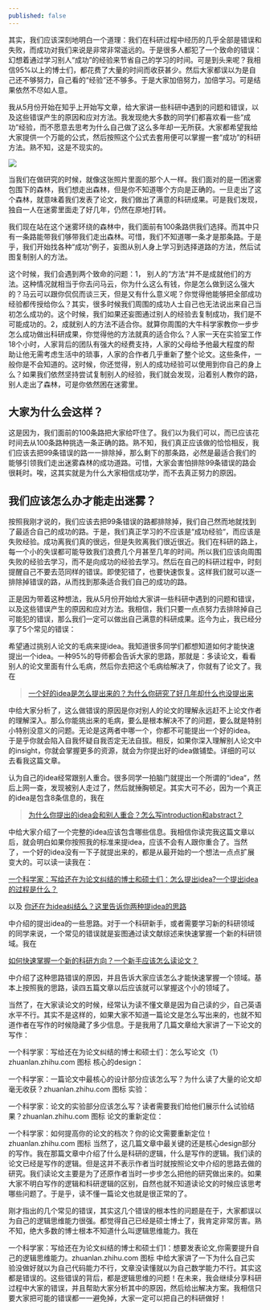 ```yaml
---
published: false
---
```


其实，我们应该深刻地明白一个道理：我们在科研过程中经历的几乎全部是错误和失败，而成功对我们来说是非常非常遥远的。于是很多人都犯了一个致命的错误：幻想着通过学习别人“成功”的经验来节省自己的学习的时间。可是到头来呢？我相信95%以上的博士们，都花费了大量的时间而收获甚少。然后大家都误以为是自己还不够努力，自己看的“经验”还不够多。于是大家加倍努力，加倍学习。可是结果依然不尽如人意。

我从5月份开始在知乎上开始写文章，给大家讲一些科研中遇到的问题和错误，以及这些错误产生的原因和应对方法。我发现绝大多数的同学们都喜欢看一些“成功”经验，而不愿意去思考为什么自己做了这么多年却一无所获。大家都希望我给大家提供一个万能的公式，然后按照这个公式去套用便可以掌握一套“成功”的科研方法。熟不知，这是不现实的。

![]({{site.baseurl}}/images/14/aa.jpg)

当我们在做研究的时候，就像这张照片里面的那个人一样。我们面对的是一团迷雾包围下的森林，我们想走出森林，但是你不知道哪个方向是正确的。一旦走出了这个森林，就意味着我们发表了论文，我们做出了满意的科研成果。可是我们发现，独自一人在迷雾里面走了好几年，仍然在原地打转。

我们现在站在这个迷雾环绕的森林中，我们面前有100条路供我们选择。而其中只有一条路能带我们够带我们走出森林。可惜，我们不知道哪一条才是那条路。于是乎，我们开始找各种“成功”例子，妄图从别人身上学习到选择道路的方法，然后试图复制别人的方法。

这个时候，我们会遇到两个致命的问题：1， 别人的“方法“并不是成就他们的方法。这种情况就相当于你去问马云，你为什么这么有钱，你是怎么做到这么强大的？马云可以跟你侃侃而谈三天，但是又有什么意义呢？你觉得他能够把全部成功经验都传授给你么？其实，很多时候我们周围的成功人士自己也无法说出来自己当初怎么成功的。这个时候，我们如果还妄图通过别人的经验去复制成功，我们是不可能成功的。2，成就别人的方法不适合你。就算你周围的大牛科学家教你一步步怎么成功做出科研成果，你觉得他的方法就真的适合你么？人家一天在实验室工作18个小时，人家背后的团队有强大的经费支持，人家的父母给予他最大程度的帮助让他无需考虑生活中的琐事，人家的合作者几乎重新了整个论文。这些条件，一般你是不会知道的。这时候，你还觉得，别人的成功经验可以使用到你自己的身上么？如果我们依然坚持尝试复制别人的经验，我们就会发现，沿着别人教你的路，别人走出了森林，可是你依然困在迷雾里。

## 大家为什么会这样？
这是因为，我们面前的100条路把大家给吓住了。我们以为我们可以，而已应该花时间去从100条路种挑选一条正确的路。熟不知，我们真正应该做的恰恰相反，我们应该去把99条错误的路一一排除掉，那么剩下的那条路，必然是最适合我们的能够引领我们走出迷雾森林的成功道路。可惜，大家会害怕排除99条错误的路会很耗时。唉，这其实就是为什么大家相信成功学，而不去真正努力的原因。

## 我们应该怎么办才能走出迷雾？
按照我刚才说的，我们应该去把99条错误的路都排除掉，我们自己然而地就找到了最适合自己的成功的路。于是，我们真正学习的不应该是“成功经验“，而应该是失败经验。成功离我们真的很远，但是失败离我们很近很近。我们在科研的路上，每一个小的失误都可能导致我们浪费几个月甚至几年的时间。所以我们应该向周围失败的经验去学习，而不是向成功的经验去学习。然后在自己的科研过程中，时刻提醒自己不要去范同样的错误。即使犯错了，也要快速恢复。这样我们就可以逐一排除掉错误的路，从而找到那条适合我们自己的成功的路。

正是因为带着这种想法，我从5月份开始给大家讲一些科研中遇到的问题和错误，以及这些错误产生的原因和应对方法。我相信，我们只要一点点努力去排除掉自己可能犯的错误，那么我们一定可以做出自己满意的科研成果。迄今为止，我已经分享了5个常见的错误：

希望通过挑别人论文的毛病来提idea。我知道很多同学们都想知道如何才能快速提出一个idea。一种95%的导师都会告诉大家的思路，那就是：多读论文，看看别人的论文里面有什么毛病，然后你去把这个毛病给解决了，你就有了论文了。我在

> [一个好的idea是怎么提出来的？为什么你研究了好几年却什么也没提出来](https://scientist-with-logic.github.io/%E4%B8%80%E4%B8%AA%E5%A5%BD%E7%9A%84idea%E6%98%AF%E6%80%8E%E4%B9%88%E6%8F%90%E5%87%BA%E6%9D%A5%E7%9A%84-%E4%B8%BA%E4%BB%80%E4%B9%88%E4%BD%A0%E7%A0%94%E7%A9%B6%E4%BA%86%E5%A5%BD%E5%87%A0%E5%B9%B4%E5%8D%B4%E4%BB%80%E4%B9%88%E4%B9%9F%E6%B2%A1%E6%8F%90%E5%87%BA%E6%9D%A5/)

中给大家分析了，这么做错误的原因是你对别人的论文的理解永远赶不上论文作者的理解深入。那么你能挑出来的毛病，要么是根本解决不了的问题，要么就是特别小特别没意义的问题。无论是这两者中哪一个，你都不可能提出一个好的idea。于是乎你就会陷入自我怀疑自我否定无法自拔。相反，如果你深入理解别人论文中的insight，你就会掌握更多的资源，就会为你提出好的idea做铺垫。详细的可以去看我这篇文章。

认为自己的idea经常跟别人重合。很多同学一拍脑门就提出一个所谓的“idea“，然后上网一查，发现被别人走过了，然后就捶胸顿足。其实大可不必，因为一个真正的idea是包含8条信息的，我在

> [为什么你提出的idea会和别人重合？怎么写introduction和abstract？](https://scientist-with-logic.github.io/%E4%B8%BA%E4%BB%80%E4%B9%88%E4%BD%A0%E6%8F%90%E5%87%BA%E7%9A%84idea%E4%BC%9A%E5%92%8C%E5%88%AB%E4%BA%BA%E9%87%8D%E5%90%88-%E6%80%8E%E4%B9%88%E5%86%99introduction%E5%92%8Cabstract/)

中给大家介绍了一个完整的idea应该包含哪些信息。我相信你读完我这篇文章以后，就会明白如果你按照我的标准来提idea，应该不会有人跟你重合了。当然了，一个好的idea没有一下子就提出来的，都是从最开始的一个想法一点点扩展变大的。可以读一读我在：

[一个科学家：写给还在为论文纠结的博士和硕士们：怎么提出idea?一个提出idea的过程是什么？](https://zhuanlan.zhihu.com/p/376326025)

以及
[你还在为idea纠结么？这里告诉你两种提idea的思路](https://scientist-with-logic.github.io/%E4%BD%A0%E8%BF%98%E5%9C%A8%E4%B8%BAidea%E7%BA%A0%E7%BB%93%E4%B9%88-%E8%BF%99%E9%87%8C%E5%91%8A%E8%AF%89%E4%BD%A0%E4%B8%A4%E7%A7%8D%E6%8F%90idea%E7%9A%84%E6%80%9D%E8%B7%AF/)

中介绍的提出idea的一些思路。对于一个科研新手，或者需要学习新的科研领域的同学来说，一个常见的错误就是妄图通过读文献综述来快速掌握一个新的科研领域。我在

[如何快速掌握一个新的科研方向？一个新手应该怎么读论文？](https://scientist-with-logic.github.io/%E7%AD%94%E7%96%91-1-%E5%A6%82%E4%BD%95%E5%BF%AB%E9%80%9F%E6%8E%8C%E6%8F%A1%E4%B8%80%E4%B8%AA%E6%96%B0%E7%9A%84%E7%A7%91%E7%A0%94%E6%96%B9%E5%90%91-%E4%B8%80%E4%B8%AA%E6%96%B0%E6%89%8B%E5%BA%94%E8%AF%A5%E6%80%8E%E4%B9%88%E8%AF%BB%E8%AE%BA%E6%96%87/)

中介绍了这种思路错误的原因，并且告诉大家应该怎么才能快速掌握一个领域。基本上按照我的思路，读四五篇文章以后应该就可以掌握这个小的领域了。

当然了，在大家读论文的时候，经常认为读不懂文章是因为自己读的少，自己英语水平不行。其实不是这样的，如果大家不知道一篇论文是怎么写出来的，也就不知道作者在写作的时候隐藏了多少信息。于是我用了几篇文章给大家讲了一下论文的写作：



一个科学家：写给还在为论文纠结的博士和硕士们：怎么写论文（1）
​
zhuanlan.zhihu.com
图标
核心的design：

一个科学家：一篇论文中最核心的设计部分应该怎么写？为什么读了大量的论文却毫无收获？
​
zhuanlan.zhihu.com
图标
实验：

一个科学家：论文的实验部分应该怎么写？读者需要我们给他们展示什么试验结果？
​
zhuanlan.zhihu.com
图标
论文的重新定位：

一个科学家：如何提高你的论文的档次？你的论文需要重新定位！
​
zhuanlan.zhihu.com
图标
当然了，这几篇文章中最关键的还是核心design部分的写作。我在那篇文章中介绍了什么是科研的逻辑，什么是写作的逻辑。我们读的论文已经是写作的逻辑。但是这并不表示作者当时就按照论文中介绍的思路去做的研究。我们读论文主要是为了还原作者当时一步步怎么把他的研究做出来的。如果大家不明白写作的逻辑和科研逻辑的区别，自然也就不知道读论文的时候应该思考哪些问题了。于是乎，读不懂一篇论文也就是很正常的了。

刚才指出的几个常见的错误，其实这几个错误的根本性的问题是在于，大家都误以为自己的逻辑思维能力很强。都觉得自己已经是硕士博士了，我肯定非常厉害。熟不知，绝大多数的博士根本不知道什么叫逻辑思维能力。我在

一个科学家：写给还在为论文纠结的博士和硕士们1：想要发表论文,你需要提升自己的逻辑思维能力。
​
zhuanlan.zhihu.com
图标
中给大家讲了一下为什么自己实验没做好就以为自己代码能力不行，文章没读懂就以为自己数学能力不行。其实这都是错误的。这些错误的背后，都是逻辑思维的问题！在未来，我会继续分享科研过程中大家的错误，并且帮助大家分析其中的原因，然后给出解决方案。我相信只要大家把可能的错误都一一避免掉，大家一定可以把自己的科研做好！
